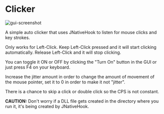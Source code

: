 # Clicker

![gui-screenshot](https://img001.prntscr.com/file/img001/jQYXE3-4RKmcENz98rJtQA.png)

A simple auto clicker that uses JNativeHook to listen for mouse clicks and key strokes. 

Only works for Left-Click. Keep Left-Click pressed and it will start clicking automatically. Release Left-Click and it will stop clicking.

You can toggle it ON or OFF by clicking the "Turn On" button in the GUI or just press F4 on your keyboard.

Increase the jitter amount in order to change the amount of movement of the mouse pointer, set it to 0 in order to make it not "jitter".

There is a chance to skip a click or double click so the CPS is not constant.

**CAUTION:** Don't worry if a DLL file gets created in the directory where you run it, it's being created by JNativeHook.

